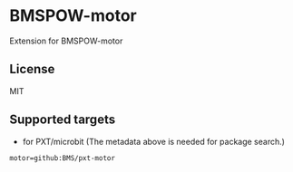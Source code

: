 # BMSPOW-motor

Extension for BMSPOW-motor



## License

MIT

## Supported targets

* for PXT/microbit
(The metadata above is needed for package search.)

```package
motor=github:BMS/pxt-motor
```
